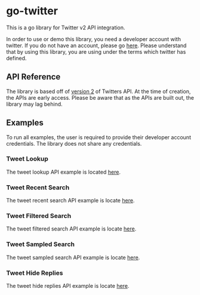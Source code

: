 # go-twitter
This is a go library for Twitter v2 API integration.

In order to use or demo this library, you need a developer account with twitter.  If you do not have an account, please go [here](https://developer.twitter.com/en).  Please understand that by using this library, you are using under the terms which twitter has defined.

## API Reference
The library is based off of [version 2](https://developer.twitter.com/en/docs/twitter-api/early-access) of Twitters API.  At the time of creation, the APIs are early access.  Please be aware that as the APIs are built out, the library may lag behind.

## Examples
To run all examples, the user is required to provide their developer account credentials.  The library does not share any credentials.

### Tweet Lookup
The tweet lookup API example is located [here](./_examples/tweet/lookup).  

### Tweet Recent Search 
The tweet recent search API example is locate [here](./_examples/tweet/recent-search).  

### Tweet Filtered Search 
The tweet filtered search API example is locate [here](./_examples/tweet/filtered-search).  

### Tweet Sampled Search 
The tweet sampled search API example is locate [here](./_examples/tweet/sampled-search).  

### Tweet Hide Replies
The tweet hide replies API example is locate [here](./_examples/tweet/hide).  
